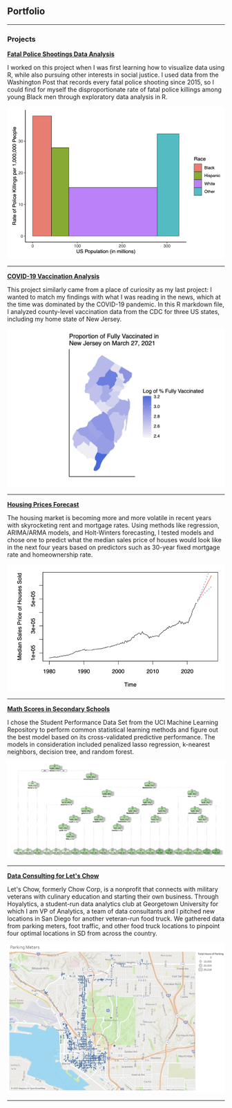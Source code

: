 ## Portfolio

---

### Projects

**[Fatal Police Shootings Data Analysis](/pdf/FPS.pdf)**

I worked on this project when I was first learning how to visualize data using R, while also pursuing other interests in social justice. I used data from the Washington Post that records every fatal police shooting since 2015, so I could find for myself the disproportionate rate of fatal police killings among young Black men through exploratory data analysis in R.

<img src="images/Screen Shot 2023-09-05 at 4.34.17 PM.png"/>

---
**[COVID-19 Vaccination Analysis](/pdf/Vax.pdf)**

This project similarly came from a place of curiosity as my last project: I wanted to match my findings with what I was reading in the news, which at the time was dominated by the COVID-19 pandemic. In this R markdown file, I analyzed county-level vaccination data from the CDC for three US states, including my home state of New Jersey.

<img src="images/Screen Shot 2023-09-05 at 5.15.15 PM.png"/>

---
**[Housing Prices Forecast](/pdf/Time_Series_Final.pdf)**

The housing market is becoming more and more volatile in recent years with skyrocketing rent and mortgage rates. Using methods like regression, ARIMA/ARMA models, and Holt-Winters forecasting, I tested models and chose one to predict what the median sales price of houses would look like in the next four years based on predictors such as 30-year fixed mortgage rate and homeownership rate.

<img src="images/Screen Shot 2023-09-05 at 4.46.50 PM.png"/>

---

**[Math Scores in Secondary Schools](/pdf/Math_Scores.pdf)**

I chose the Student Performance Data Set from the UCI Machine Learning Repository to perform common statistical learning methods and figure out the best model based on its cross-validated predictive performance. The models in consideration included penalized lasso regression, k-nearest neighbors, decision tree, and random forest.

<img src="images/Screen Shot 2023-09-05 at 5.07.27 PM.png"/>

---

**[Data Consulting for Let's Chow](https://www.letschow.org/)**

Let's Chow, formerly Chow Corp, is a nonprofit that connects with military veterans with culinary education and starting their own business. Through Hoyalytics, a student-run data analytics club at Georgetown University for which I am VP of Analytics, a team of data consultants and I pitched new locations in San Diego for another veteran-run food truck. We gathered data from parking meters, foot traffic, and other food truck locations to pinpoint four optimal locations in SD from across the country.

<img src="images/Screen Shot 2023-09-05 at 5.14.31 PM.png"/>

---
